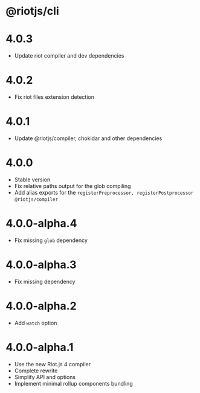 # @riotjs/cli

# 4.0.3
- Update riot compiler and dev dependencies

# 4.0.2
- Fix riot files extension detection

# 4.0.1

- Update @riotjs/compiler, chokidar and other dependencies

# 4.0.0

- Stable version
- Fix relative paths output for the glob compiling
- Add alias exports for the `registerPreprocessor, registerPostprocessor` `@riotjs/compiler`

# 4.0.0-alpha.4

- Fix missing `glob` dependency

# 4.0.0-alpha.3

- Fix missing dependency

# 4.0.0-alpha.2

- Add `watch` option

# 4.0.0-alpha.1

- Use the new Riot.js 4 compiler
- Complete rewrite
- Simplify API and options
- Implement minimal rollup components bundling